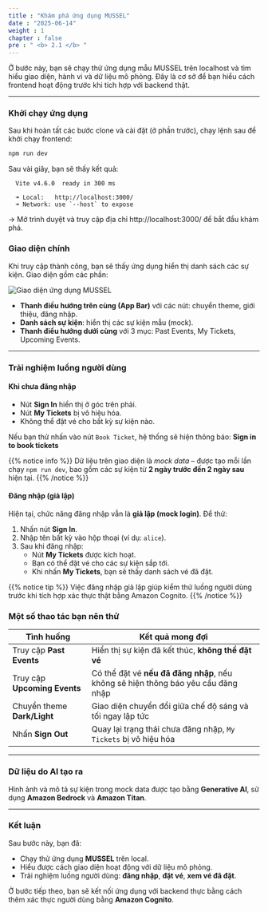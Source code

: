 ```yaml
---
title : "Khám phá ứng dụng MUSSEL"
date : "2025-06-14"
weight : 1 
chapter : false
pre : " <b> 2.1 </b> "
---
```


Ở bước này, bạn sẽ chạy thử ứng dụng mẫu MUSSEL trên localhost và tìm hiểu giao diện, hành vi và dữ liệu mô phỏng. Đây là cơ sở để bạn hiểu cách frontend hoạt động trước khi tích hợp với backend thật.

---

### Khởi chạy ứng dụng

Sau khi hoàn tất các bước clone và cài đặt (ở phần trước), chạy lệnh sau để khởi chạy frontend:

```bash
npm run dev
```
Sau vài giây, bạn sẽ thấy kết quả:
```
  Vite v4.6.0  ready in 300 ms

  ➜ Local:   http://localhost:3000/
  ➜ Network: use `--host` to expose
```
→ Mở trình duyệt và truy cập địa chỉ http://localhost:3000/ để bắt đầu khám phá.

### Giao diện chính

Khi truy cập thành công, bạn sẽ thấy ứng dụng hiển thị danh sách các sự kiện. Giao diện gồm các phần:

![Giao diện ứng dụng MUSSEL](/images/2.prerequisite/front-end1.png)

- **Thanh điều hướng trên cùng (App Bar)** với các nút: chuyển theme, giới thiệu, đăng nhập.
- **Danh sách sự kiện**: hiển thị các sự kiện mẫu (mock).
- **Thanh điều hướng dưới cùng** với 3 mục: Past Events, My Tickets, Upcoming Events.

---

### Trải nghiệm luồng người dùng

#### Khi chưa đăng nhập

- Nút **Sign In** hiển thị ở góc trên phải.
- Nút **My Tickets** bị vô hiệu hóa.
- Không thể đặt vé cho bất kỳ sự kiện nào.

Nếu bạn thử nhấn vào nút `Book Ticket`, hệ thống sẽ hiện thông báo: **Sign in to book tickets**

{{% notice info %}}
Dữ liệu trên giao diện là *mock data* – được tạo mỗi lần chạy `npm run dev`, bao gồm các sự kiện từ **2 ngày trước đến 2 ngày sau** hiện tại.
{{% /notice %}}


#### Đăng nhập (giả lập)

Hiện tại, chức năng đăng nhập vẫn là **giả lập (mock login)**. Để thử:

1. Nhấn nút **Sign In**.
2. Nhập tên bất kỳ vào hộp thoại (ví dụ: `alice`).
3. Sau khi đăng nhập:
   - Nút **My Tickets** được kích hoạt.
   - Bạn có thể đặt vé cho các sự kiện sắp tới.
   - Khi nhấn **My Tickets**, bạn sẽ thấy danh sách vé đã đặt.

{{% notice tip %}}
Việc đăng nhập giả lập giúp kiểm thử luồng người dùng trước khi tích hợp xác thực thật bằng Amazon Cognito.
{{% /notice %}}


### Một số thao tác bạn nên thử

| Tình huống               | Kết quả mong đợi                                                                 |
|--------------------------|----------------------------------------------------------------------------------|
| Truy cập **Past Events** | Hiển thị sự kiện đã kết thúc, **không thể đặt vé**                              |
| Truy cập **Upcoming Events** | Có thể đặt vé **nếu đã đăng nhập**, nếu không sẽ hiện thông báo yêu cầu đăng nhập |
| Chuyển theme **Dark/Light** | Giao diện chuyển đổi giữa chế độ sáng và tối ngay lập tức                     |
| Nhấn **Sign Out**        | Quay lại trạng thái chưa đăng nhập, `My Tickets` bị vô hiệu hóa                 |


---
### Dữ liệu do AI tạo ra

Hình ảnh và mô tả sự kiện trong mock data được tạo bằng **Generative AI**, sử dụng **Amazon Bedrock** và **Amazon Titan**.

---
### Kết luận

Sau bước này, bạn đã:

- Chạy thử ứng dụng **MUSSEL** trên local.
- Hiểu được cách giao diện hoạt động với dữ liệu mô phỏng.
- Trải nghiệm luồng người dùng: **đăng nhập**, **đặt vé**, **xem vé đã đặt**.

Ở bước tiếp theo, bạn sẽ kết nối ứng dụng với backend thực bằng cách thêm xác thực người dùng bằng **Amazon Cognito**.

